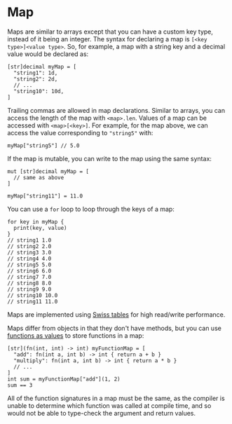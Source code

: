 # Map

Maps are similar to arrays except that you can have a custom key type, instead of it being an integer. The syntax for declaring a map is `[<key type>]<value type>`. So, for example, a map with a string key and a decimal value would be declared as:

```
[str]decimal myMap = [
  "string1": 1d,
  "string2": 2d,
  // ...
  "string10": 10d,
]
```

Trailing commas are allowed in map declarations. Similar to arrays, you can access the length of the map with `<map>.len`. Values of a map can be accessed with `<map>[<key>]`. For example, for the map above, we can access the value corresponding to `"string5"` with:

```
myMap["string5"] // 5.0
```

If the map is mutable, you can write to the map using the same syntax:

```
mut [str]decimal myMap = [
  // same as above
]

myMap["string11"] = 11.0
```

You can use a `for` loop to loop through the keys of a map:

```
for key in myMap {
  print(key, value)
}
// string1 1.0
// string2 2.0
// string3 3.0
// string4 4.0
// string5 5.0
// string6 6.0
// string7 7.0
// string8 8.0
// string9 9.0
// string10 10.0
// string11 11.0
```

Maps are implemented using [Swiss tables](https://abseil.io/about/design/swisstables) for high read/write performance.

Maps differ from objects in that they don't have methods, but you can use [functions as values](../functions/functions-as-values) to store functions in a map:

```
[str](fn(int, int) -> int) myFunctionMap = [
  "add": fn(int a, int b) -> int { return a + b }
  "multiply": fn(int a, int b) -> int { return a * b }
  // ...
]
int sum = myFunctionMap["add"](1, 2)
sum == 3
```

All of the function signatures in a map must be the same, as the compiler is unable to determine which function was called at compile time, and so would not be able to type-check the argument and return values.

